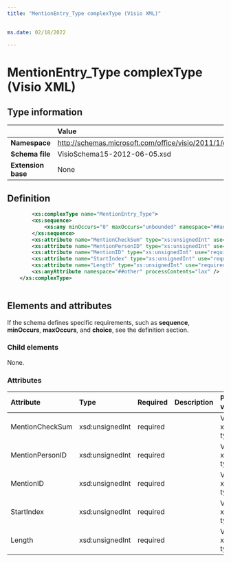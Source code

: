```yaml
---
title: "MentionEntry_Type complexType (Visio XML)"
 

ms.date: 02/18/2022

---
```


# MentionEntry_Type complexType (Visio XML)

## Type information

||Value |
|:-----|:-----|
|**Namespace** <br/> |http://schemas.microsoft.com/office/visio/2011/1/core  <br/> |
|**Schema file** <br/> |VisioSchema15-2012-06-05.xsd  <br/> |
|**Extension base** <br/> |None  <br/> |
   
## Definition

```XML
     	<xs:complexType name="MentionEntry_Type">
		<xs:sequence>
			<xs:any minOccurs="0" maxOccurs="unbounded" namespace="##any" processContents="lax" />
		</xs:sequence>
		<xs:attribute name="MentionCheckSum" type="xs:unsignedInt" use="required" />
		<xs:attribute name="MentionPersonID" type="xs:unsignedInt" use="required" />
		<xs:attribute name="MentionID" type="xs:unsignedInt" use="required" />
		<xs:attribute name="StartIndex" type="xs:unsignedInt" use="required" />
		<xs:attribute name="Length" type="xs:unsignedInt" use="required" />
		<xs:anyAttribute namespace="##other" processContents="lax" />
	</xs:complexType>
      
```

## Elements and attributes

If the schema defines specific requirements, such as **sequence**, **minOccurs**, **maxOccurs**, and **choice**, see the definition section. 
  
### Child elements

None.
  
### Attributes

|**Attribute**|**Type**|**Required**|**Description**|**Possible values**|
|:-----|:-----|:-----|:-----|:-----|
|MentionCheckSum  <br/> |xsd:unsignedInt  <br/> |required  <br/> ||Values of the xsd:unsignedInt type. |
|MentionPersonID  <br/> |xsd:unsignedInt  <br/> |required  <br/> ||Values of the xsd:unsignedInt type. |
|MentionID  <br/> |xsd:unsignedInt  <br/> |required  <br/> ||Values of the xsd:unsignedInt type. |
|StartIndex  <br/> |xsd:unsignedInt  <br/> |required  <br/> ||Values of the xsd:unsignedInt type. |
|Length  <br/> |xsd:unsignedInt  <br/> |required  <br/> ||Values of the xsd:unsignedInt type. |
   

